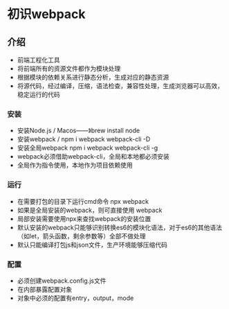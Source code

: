 # 初识webpack

## 介绍

- 前端工程化工具
- 将前端所有的资源文件都作为模块处理
- 根据模块的依赖关系进行静态分析，生成对应的静态资源
- 将源代码，经过编译，压缩，语法检查，兼容性处理，生成浏览器可以高效，稳定运行的代码

### 安装

- 安装Node.js / Macos——》brew install node
- 安装webpack / npm i webpack webpack-cli -D
- 安装全局webpack npm i webpack webpack-cli -g
- webpack必须借助webpack-cli，全局和本地都必须安装
- 全局作为指令使用，本地作为项目依赖使用

### 运行

- 在需要打包的目录下运行cmd命令 npx webpack
- 如果是全局安装的webpack，则可直接使用 webpack
- 局部安装需要使用npx来查找webpack的安装位置
- 默认安装的webpack只能够识别转换es6的模块化语法，对于es6的其他语法（如let，箭头函数，剩余参数等）全部不做处理
- 默认只能编译打包js和json文件，生产环境能够压缩代码

### 配置

- 必须创建webpack.config.js文件
- 在内部暴露配置对象
- 对象中必须的配置有entry，output，mode
